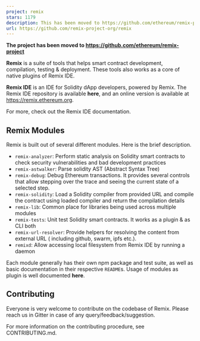 ```yaml
---
project: remix
stars: 1179
description: This has been moved to https://github.com/ethereum/remix-project
url: https://github.com/remix-project-org/remix
---
```


**The project has been moved to https://github.com/ethereum/remix-project**

**Remix** is a suite of tools that helps smart contract development, compilation, testing & deployment. These tools also works as a core of native plugins of Remix IDE.

**Remix IDE** is an IDE for Solidity dApp developers, powered by Remix. The Remix IDE repository is available **here**, and an online version is available at https://remix.ethereum.org.

For more, check out the Remix IDE documentation.

Remix Modules
-------------

Remix is built out of several different modules. Here is the brief description.

-   `remix-analyzer`: Perform static analysis on Solidity smart contracts to check security vulnerabilities and bad development practices
-   `remix-astwalker`: Parse solidity AST (Abstract Syntax Tree)
-   `remix-debug`: Debug Ethereum transactions. It provides several controls that allow stepping over the trace and seeing the current state of a selected step.
-   `remix-solidity`: Load a Solidity compiler from provided URL and compile the contract using loaded compiler and return the compilation details
-   `remix-lib`: Common place for libraries being used across multiple modules
-   `remix-tests`: Unit test Solidity smart contracts. It works as a plugin & as CLI both
-   `remix-url-resolver`: Provide helpers for resolving the content from external URL ( including github, swarm, ipfs etc.).
-   `remixd`: Allow accessing local filesystem from Remix IDE by running a daemon

Each module generally has their own npm package and test suite, as well as basic documentation in their respective `README`s. Usage of modules as plugin is well documented **here**.

Contributing
------------

Everyone is very welcome to contribute on the codebase of Remix. Please reach us in Gitter in case of any query/feedback/suggestion.

For more information on the contributing procedure, see CONTRIBUTING.md.
